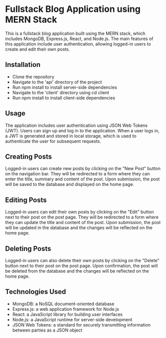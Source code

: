 # Fullstack Blog Application using MERN Stack

This is a fullstack blog application built using the MERN stack, which includes MongoDB, Express.js, React, and Node.js. The main features of this application include user authentication, allowing logged-in users to create and edit their own posts.

## Installation
* Clone the repository
* Navigate to the 'api' directory of the project
* Run npm install to install server-side dependencies
* Navigate to the 'client' directory using cd client
* Run npm install to install client-side dependencies

## Usage
The application includes user authentication using JSON Web Tokens (JWT). Users can sign up and log in to the application. When a user logs in, a JWT is generated and stored in local storage, which is used to authenticate the user for subsequent requests.

## Creating Posts
Logged-in users can create new posts by clicking on the "New Post" button on the navigation bar. They will be redirected to a form where they can enter the title, summary and content of the post. Upon submission, the post will be saved to the database and displayed on the home page.

## Editing Posts
Logged-in users can edit their own posts by clicking on the "Edit" button next to their post on the post page. They will be redirected to a form where they can update the title and content of the post. Upon submission, the post will be updated in the database and the changes will be reflected on the home page.

## Deleting Posts
Logged-in users can also delete their own posts by clicking on the "Delete" button next to their post on the post page. Upon confirmation, the post will be deleted from the database and the changes will be reflected on the home page.

## Technologies Used
* MongoDB: a NoSQL document-oriented database
* Express.js: a web application framework for Node.js
* React: a JavaScript library for building user interfaces
* Node.js: a JavaScript runtime for server-side development
* JSON Web Tokens: a standard for securely transmitting information between parties as a JSON object